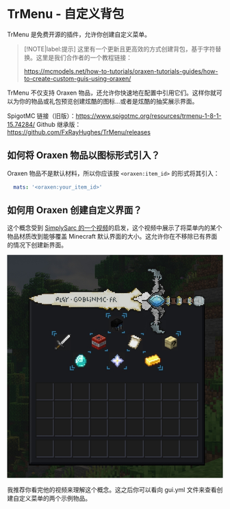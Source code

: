# TrMenu - 自定义背包
TrMenu 是免费开源的插件，允许你创建自定义菜单。

> [!NOTE|label:提示]
> 这里有一个更新且更高效的方式创建背包，基于字符替换。这里是我们合作者的一个教程链接：
>
> https://mcmodels.net/how-to-tutorials/oraxen-tutorials-guides/how-to-create-custom-guis-using-oraxen/

TrMenu 不仅支持 Oraxen 物品，还允许你快速地在配置中引用它们。这样你就可以为你的物品或礼包预览创建炫酷的图标...或者是炫酷的抽奖展示界面。

SpigotMC 链接（旧版）：https://www.spigotmc.org/resources/trmenu-1-8-1-15.74284/
Github 继承版：https://github.com/FxRayHughes/TrMenu/releases

## 如何将 Oraxen 物品以图标形式引入？

Oraxen 物品不是默认材料，所以你应该按 `<oraxen:item_id>` 的形式将其引入：

```YAML
  mats: '<oraxen:your_item_id>'
```

## 如何用 Oraxen 创建自定义界面？

这个概念受到 [SimplySarc 的一个视频](https://www.youtube.com/watch?v=bv_wYNs5L6M)的启发，这个视频中展示了将菜单内的某个物品材质改到能够覆盖 Minecraft 默认界面的大小。这允许你在不移除已有界面的情况下创建新界面。

![img](images/image42.png '自定义界面的样式')

我推荐你看完他的视频来理解这个概念。这之后你可以看向 gui.yml 文件来查看创建自定义菜单的两个示例物品。